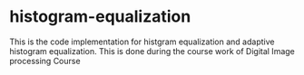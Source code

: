 # histogram-equalization
This is the code implementation for histgram equalization and adaptive histogram equalization. This is done during the course work of Digital Image processing Course
